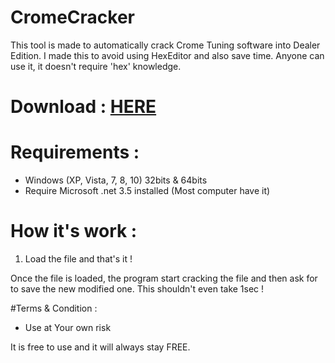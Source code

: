 # CromeCracker
This tool is made to automatically crack Crome Tuning software into Dealer Edition. I made this to avoid using HexEditor and also save time. Anyone can use it, it doesn't require 'hex' knowledge.

# Download : [HERE][]

# Requirements :

- Windows (XP, Vista, 7, 8, 10) 32bits & 64bits
- Require Microsoft .net 3.5 installed (Most computer have it)

# How it's work :

1. Load the file and that's it !

Once the file is loaded, the program start cracking the file and then ask for to save the new modified one. This shouldn't even take 1sec !

#Terms & Condition :

- Use at Your own risk

It is free to use and it will always stay FREE.


[HERE]: <https://github.com/bouletmarc/CromeCracker/archive/master.zip>
